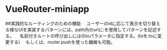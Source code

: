 # VueRouter-miniapp
##実践的なルーティングのための機能
　ユーザーのidに応じて表示を切り替える様なUIを実装するパターンには、path内のurlに:を使用してパターンを記述する。
　名前付きルートの呼び出しには<router-link>のtoパラメータに指定する。(toを:toに変更する)
　もしくは、router.pushを使った繊維も可能。